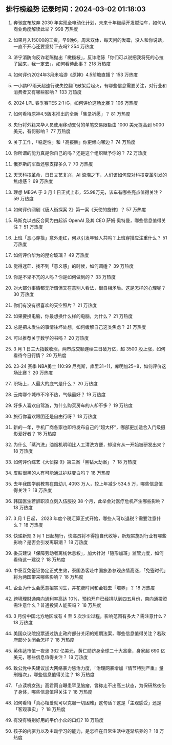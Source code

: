 
## 排行榜趋势 记录时间：2024-03-02 01:18:03
  
  1. 奔驰宣布放弃 2030 年实现全电动化计划，未来十年继续开发燃油车，如何从商业角度解读此举？ 998 万热度
    
  2. 如果月入15000的工资，早9晚6，周末双休，每天闲的发霉，没人和你说话，一直不开心还要坚持下去吗? 254 万热度
    
  3. 济宁消防向反诈老陈抛出「橄榄枝」，反诈老陈「你们可以说把我将死的心拉了回来，我一定去」，如何看待此事？ 218 万热度
    
  4. 如何评价2024年3月米哈游《原神》4.5前瞻直播？ 153 万热度
    
  5. 一小鹏P7雨天超速行驶失控翻飞散架后起火，有哪些信息需要关注，对行业和消费者又有哪些影响？ 133 万热度
    
  6. 2024 LPL 春季赛TES 2:1 iG，如何评价这场比赛？ 106 万热度
    
  7. 如何看待原神4.5版本推出的全新「集录祈愿」？ 81 万热度
    
  8. 央行将外籍来华人员使用移动支付的单笔交易限额由 1000 美元提高到 5000 美元，有何影响？ 77 万热度
    
  9. 关于工作，「稳定性」和「高报酬」你更倾向哪边？ 74 万热度
    
  10. 你所谓的能力真是你自己的吗？还是这个组织赋予你的？ 72 万热度
    
  11. 俄罗斯的军备还够支撑多久？ 70 万热度
    
  12. 天天科技革命，日日文艺复兴，AI 浪潮之下，人们该如何应对科技变革引发的焦虑感？ 69 万热度
    
  13. 理想 MEGA 于 3 月 1 日正式上市，55.98万元，该车有哪些亮点值得关注？ 59 万热度
    
  14. 如何评价网剧《唐人街探案 2》第一案《天使的旋律》？ 57 万热度
    
  15. 马斯克以违反合同为由起诉 OpenAI 及其 CEO 萨姆·奥特曼，哪些信息值得关注？ 51 万热度
    
  16. 上班「恶心穿搭」意外走红，何以引发年轻人共鸣？上班穿搭应注重什么？ 51 万热度
    
  17. 如何评价华为的昆仑玻璃？ 49 万热度
    
  18. 觉得迷茫、找不到「意义感」的时候，如何调适？ 39 万热度
    
  19. 你是不卑不亢的人吗？你是如何做到的？ 33 万热度
    
  20. 对大部分事情都无所谓但又在意别人看法，很自相矛盾。这是怎样的心理呢？ 30 万热度
    
  21. 你们有没有很喜欢的天空照片？ 21 万热度
    
  22. 如果要换电脑，你最想换什么样的电脑，为什么？ 21 万热度
    
  23. 总是把未发生的事情往坏处想，如何缓解自己这类焦虑？ 21 万热度
    
  24. 可以推荐关于数学的书吗？ 20 万热度
    
  25. 3 月 1 日三大指数收涨，两市成交额连续三日破万亿，超 3500 股上涨，如何看待今日行情？ 20 万热度
    
  26. 23-24 赛季 NBA勇士 110:99 尼克斯，库里31+11，库明加25+8，如何评价这场比赛？ 20 万热度
    
  27. 职场上，人最大的底气是什么？ 20 万热度
    
  28. 云南哪个城市不冷不热，气候最好？ 19 万热度
    
  29. 好多人喜欢自驾游，为什么购买房车的人却不多？ 19 万热度
    
  30. 旅行你喜欢跟团还是自由行呀？ 18 万热度
    
  31. 新的一年，手机厂商各家也即将发布自己的“超大杯”，哪部更加适合入门级摄影爱好者？ 18 万热度
    
  32. 为什么「蒸汽洗」油烟机明明比人工清洗方便，却没有从一开始被研发出来？ 18 万热度
    
  33. 如何评价综艺《大侦探 9》第三案「黑钻大劫案」？ 18 万热度
    
  34. 皮肤很黑的人有可能通过护肤变白吗？ 18 万热度
    
  35. 去年我国学前教育在园幼儿 4093 万人，较上年减少 534.5 万，哪些信息值得关注？ 18 万热度
    
  36. 韩国医生若辞职须立刻入伍服役 38 个月，此举会对医疗危机产生哪些影响？ 18 万热度
    
  37. 3 月 1 日起， 2023 年度个税汇算正式开始，哪些人可以退税？需要注意什么？ 18 万热度
    
  38. 快递新规 3 月 1 日起施行，快递员将不得擅自代收等，新规实施对行业有哪些影响？是否会引发离职潮？ 18 万热度
    
  39. 委员建议「保障劳动者离线休息权」，加大针对「隐形加班」监管力度，如何看待这一建议？ 18 万热度
    
  40. 中泰互免签证协定正式生效，泰国游客赴中国旅游参观热情高涨，「免签时代」将为两国带来哪些影响？ 18 万热度
    
  41. 企业为什么会愿意招实习生，并花费时间和金钱去「培养」？ 18 万热度
    
  42. 跨境理财通南向通利率高达 10%，预约开户已经排队到四五月份，南向通投资需注意什么？普通投资人能买吗？ 18 万热度
    
  43. 3 月份中国北方地区或有 4 至 5 次沙尘过程，影响范围有多大？需注意什么？ 18 万热度
    
  44. 美国众议院投票通过防止政府部分关闭的短期法案，哪些信息值得关注？若政府部分关闭会怎样？ 18 万热度
    
  45. 英伟达市值一夜涨 362 亿美元，黄仁勋跻身全球二十大富豪，身家超 690 亿美元，哪些信息值得关注？ 18 万热度
    
  46. 致公党中央建议加大网络暴力惩治力度，「治理网暴增加『情节特别严重』量刑档次」，哪些信息值得关注？ 18 万热度
    
  47. 「点读机女孩」高君雨自曝患罕见脑瘤，曾称走不出高三状态，为保研熬夜伤了身体，哪些信息值得关注？ 18 万热度
    
  48. 如何看待「真心相爱就可以克服一切困难」这句话？这是「主观感受」还是「客观事实」？ 18 万热度
    
  49. 有没有特别好用的平价小众的口红? 18 万热度
    
  50. 孩子的内驱力以及主动学习的能力，是怎样在日常生活中逐渐培养的？ 18 万热度
    